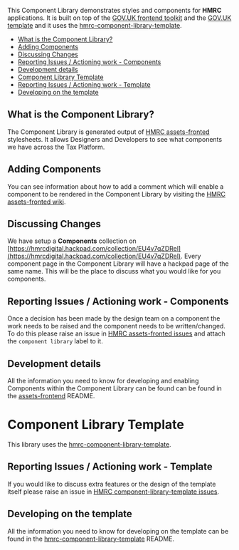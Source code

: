 This Component Library demonstrates styles and components for **HMRC** applications. It is built on top of the [GOV.UK frontend toolkit](https://github.com/alphagov/govuk_frontend_toolkit) and the [GOV.UK template](https://github.com/alphagov/govuk_template) and it uses the [hmrc-component-library-template](https://github.com/hmrc/component-library-template).
  
  
* [What is the Component Library?](#what-is-the-component-library)
* [Adding Components](#adding-components)
* [Discussing Changes](#discussing-changes)
* [Reporting Issues / Actioning work - Components](#reporting-issues)
* [Development details](#development-details)
* [Component Library Template](#component-library-template)
* [Reporting Issues / Actioning work - Template](#reporting-issues-template)
* [Developing on the template](#developing-on-the-template)
  
  
  
<a name="what-is-the-component-library"></a>
## What is the Component Library?
The Component Library is generated output of [HMRC assets-fronted](https://github.com/hmrc/assets-frontend) stylesheets. It allows Designers and Developers to see what components we have across the Tax Platform.



<a name="adding-components"></a>
## Adding Components
You can see information about how to add a comment which will enable a component to be rendered in the Component Library by visiting the [HMRC assets-fronted wiki](https://github.com/hmrc/assets-frontend/wiki/Component-Library).



<a name="discussing-changes"></a>
## Discussing Changes
We have setup a **Components** collection on [https://hmrcdigital.hackpad.com/collection/EU4v7qZDRel](https://hmrcdigital.hackpad.com/collection/EU4v7qZDRel). Every component page in the Component Library will have a hackpad page of the same name. This will be the place to discuss what you would like for you components.



<a name="reporting-issues"></a>
## Reporting Issues / Actioning work - Components
Once a decision has been made by the design team on a component the work needs to be raised and the component needs to be written/changed. To do this please raise an issue in [HMRC assets-fronted issues](https://github.com/hmrc/assets-frontend/issues) and attach the `component library` label to it.



<a name="development-details"></a>
## Development details
All the information you need to know for developing and enabling Components within the Component Library can be found can be found in the [assets-frontend](https://github.com/hmrc/assets-frontend) README.



<a name="component-library-template"></a>
# Component Library Template
This library uses the [hmrc-component-library-template](https://github.com/hmrc/component-library-template).



<a name="reporting-issues-template"></a>
## Reporting Issues / Actioning work - Template
If you would like to discuss extra features or the design of the template itself please raise an issue in [HMRC component-library-template issues](https://github.com/hmrc/component-library-template/issues).


<a name="developing-on-the-template"></a>
## Developing on the template
All the information you need to know for developing on the template can be found in the [hmrc-component-library-template](https://github.com/hmrc/component-library-template) README.